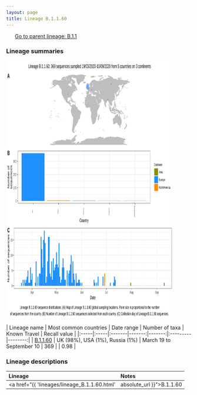 ```yaml
---
layout: page
title: Lineage B.1.1.60
---
```




<p>
<ul class="actions small">
	 <a href="{{ 'lineages/lineage_B.1.1.html' | absolute_url }}" class="button special fit">Go to parent lineage: B.1.1</a>
</ul>
</p>
<h3> Lineage summaries</h3>

<img src="../assets/images/B.1.1.60.svg" alt="B.1.1.60 lineage summary figure" width="90%" height="700px" />


| Lineage name | Most common countries | Date range | Number of taxa | Known Travel | Recall value |
|:-----|:-----|:-------|-------:|-------:|:---------|--------:|
| <a href="{{ 'lineages/lineage_B.1.1.60.html' | absolute_url }}">B.1.1.60</a> | UK (98%), USA (1%), Russia (1%) | March 19 to September 10 | 369 |  | 0.98 |

<h3>Lineage descriptions</h3>

| Lineage | Notes |
|:-----|:-----|
| <a href="{{ 'lineages/lineage_B.1.1.60.html' | absolute_url }}">B.1.1.60</a> | Northern Ireland lineage |


